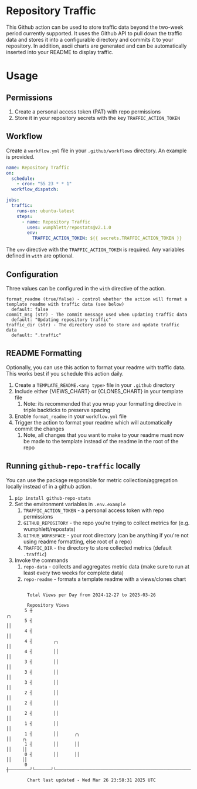 # Repository Traffic

This Github action can be used to store traffic data beyond the two-week period currently supported.
It uses the Github API to pull down the traffic data and stores it into a configurable directory and commits it to your 
repository. In addition, ascii charts are generated and can be automatically inserted into your README to display traffic.

# Usage
## Permissions
1. Create a personal access token (PAT) with repo permissions
2. Store it in your repository secrets with the key `TRAFFIC_ACTION_TOKEN`

## Workflow
Create a `workflow.yml` file in your `.github/workflows` directory. An example is provided.

```yaml
name: Repository Traffic
on:
  schedule:
    - cron: "55 23 * * 1"
  workflow_dispatch:

jobs:
  traffic:
    runs-on: ubuntu-latest
    steps:
      - name: Repository Traffic
        uses: wumphlett/repostats@v2.1.0
        env:
          TRAFFIC_ACTION_TOKEN: ${{ secrets.TRAFFIC_ACTION_TOKEN }}
```
The `env` directive with the `TRAFFIC_ACTION_TOKEN` is required. Any variables defined in `with` are optional.

## Configuration
Three values can be configured in the `with` directive of the action.
```
format_readme (true/false) - control whether the action will format a template readme with traffic data (see below)
  default: false
commit_msg (str) - The commit message used when updating traffic data
  default: "Updating repository traffic"
traffic_dir (str) - The directory used to store and update traffic data
  default: ".traffic"
```

## README Formatting
Optionally, you can use this action to format your readme with traffic data. This works best if you schedule this action
daily.

1. Create a `TEMPLATE_README.<any type>` file in your `.github` directory
2. Include either {VIEWS_CHART} or {CLONES_CHART} in your template file
   1. Note: its recommended that you wrap your formatting directive in triple backticks to preserve spacing
3. Enable `format_readme` in your `workflow.yml` file
4. Trigger the action to format your readme which will automatically commit the changes
   1. Note, all changes that you want to make to your readme must now be made to the template instead of the readme in the root of the repo

## Running `github-repo-traffic` locally
You can use the package responsible for metric collection/aggregation locally instead of in a github action.

1. `pip install github-repo-stats`
2. Set the environment variables in `.env.example`
   1. `TRAFFIC_ACTION_TOKEN` - a personal access token with repo permissions
   2. `GITHUB_REPOSITORY` - the repo you're trying to collect metrics for (e.g. wumphlett/repostats)
   3. `GITHUB_WORKSPACE` - your root directory (can be anything if you're not using readme formatting, else root of a repo)
   4. `TRAFFIC_DIR` - the directory to store collected metrics (default `.traffic`)
3. Invoke the commands
   1. `repo-data` - collects and aggregates metric data (make sure to run at least every two weeks for complete data)
   2. `repo-readme` - formats a template readme with a views/clones chart

```

        Total Views per Day from 2024-12-27 to 2025-03-26

        Repository Views
       5 ┼                                                                           ╭╮
       5 ┤                                                                           ││
       4 ┤                                                                           ││
       4 ┤        ╭╮                                                                 ││
       4 ┤        ││                                                                 ││
       3 ┤        ││                                                                 ││
       3 ┤        ││                                                                 ││
       3 ┤        ││                                                                 ││
       2 ┤        ││                                                                 ││
       2 ┤        ││                                                                 ││
       2 ┤        ││                                                                 ││
       1 ┤        ││                                                                 ││
       1 ┤        ││      ╭╮                                                         ││    ╭╮
       1 ┤        ││      ││                                                         ││    ││
       0 ┤        ││      ││                                                         ││    ││
       0 ┼────────╯╰──────╯╰─────────────────────────────────────────────────────────╯╰────╯╰──────

        Chart last updated - Wed Mar 26 23:58:31 2025 UTC
        
```
